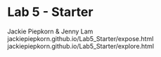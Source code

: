 # Lab 5 - Starter
Jackie Piepkorn & Jenny Lam
jackiepiepkorn.github.io/Lab5_Starter/expose.html
jackiepiepkorn.github.io/Lab5_Starter/explore.html
